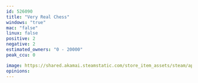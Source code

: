 ```yaml
---
id: 526090
title: "Very Real Chess"
windows: "true"
mac: "false"
linux: false
positive: 2
negative: 2
estimated_owners: "0 - 20000"
peak_ccu: 0

image: https://shared.akamai.steamstatic.com/store_item_assets/steam/apps/526090/header.jpg?t=1478923016
opinions:
---
```

